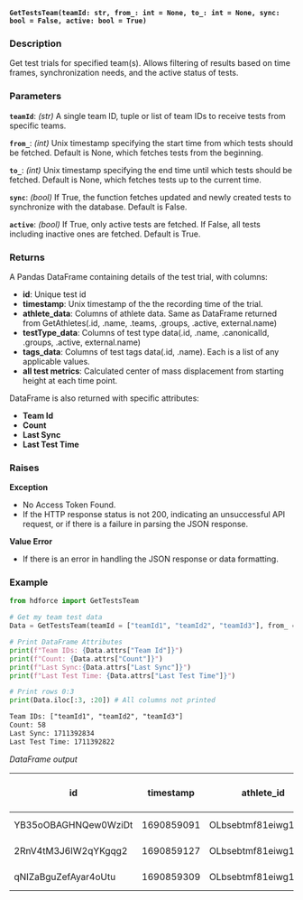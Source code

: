 __`GetTestsTeam(teamId: str, from_: int = None, to_: int = None, sync: bool = False, active: bool = True)`__

### Description
Get test trials for specified team(s). Allows filtering of results based on time frames, synchronization needs, and the active status of tests.

### Parameters
__`teamId`__: _(str)_ A single team ID, tuple or list of team IDs to receive tests from specific teams.

__`from_`__: _(int)_ Unix timestamp specifying the start time from which tests should be fetched. Default is None, which fetches tests from the beginning.

__`to_`__: _(int)_ Unix timestamp specifying the end time until which tests should be fetched. Default is None, which fetches tests up to the current time.

__`sync`__: _(bool)_ If True, the function fetches updated and newly created tests to synchronize with the database. Default is False.

__`active`__: _(bool)_ If True, only active tests are fetched. If False, all tests including inactive ones are fetched. Default is True.

### Returns
A Pandas DataFrame containing details of the test trial, with columns:

* __id__: Unique test id
* __timestamp__: Unix timestamp of the the recording time of the trial.
* __athlete_data__: Columns of athlete data. Same as DataFrame returned from GetAthletes(.id, .name, .teams, .groups, .active, external.name)
* __testType_data__: Columns of test type data(.id, .name, .canonicalId, .groups, .active, external.name)
* __tags_data__: Columns of test tags data(.id, .name). Each is a list of any applicable values.
* __all test metrics__: Calculated center of mass displacement from starting height at each time point.

DataFrame is also returned with specific attributes:

* __Team Id__
* __Count__
* __Last Sync__
* __Last Test Time__


### Raises
**Exception**

* No Access Token Found.
* If the HTTP response status is not 200, indicating an unsuccessful API request, or if there is a failure in parsing the JSON response.

**Value Error**

* If there is an error in handling the JSON response or data formatting.

### Example

``` Python title=" Get Team Specific Test Data"
from hdforce import GetTestsTeam

# Get my team test data
Data = GetTestsTeam(teamId = ["teamId1", "teamId2", "teamId3"], from_ = 1690859091, to_ = 1711392994)

# Print DataFrame Attributes
print(f"Team IDs: {Data.attrs["Team Id"]}")
print(f"Count: {Data.attrs["Count"]}")
print(f"Last Sync:{Data.attrs["Last Sync"]}")
print(f"Last Test Time: {Data.attrs["Last Test Time"]}")

# Print rows 0:3
print(Data.iloc[:3, :20]) # All columns not printed
```

``` txt title="Print Outputs"
Team IDs: ["teamId1", "teamId2", "teamId3"]
Count: 58
Last Sync: 1711392834
Last Test Time: 1711392822
```

_DataFrame output_

| id | timestamp | athlete_id | athlete_name | athlete_teams | athlete_groups | athlete_active | external_GradYear | external_location | external_uniqueId | external_StudentID | external_DPMb6ek2mgUNVcg8siSqpnIvE2i2 | testType_id | testType_name | testType_canonicalId | tag_ids | tag_names | segment | Right Avg_ Propulsive Force(N) | Relative Propulsive Net Impulse(N_s/kg) |
| --- | --- | --- | --- | --- | --- | --- | --- | --- | --- | --- | --- | --- | --- | --- | --- | --- | --- | --- | --- |
| YB35oOBAGHNQew0WziDt | 1690859091 | OLbsebtmf81eiwg1AeE5 | Lauren Green | ['teamId1', 'teamId2'] | ['yh8RnOvg56dQNrZGBKWZ'] | True | 2004 | Whittier | 83keo9wjei939ekd9 | SA0042643 | nan | 0f0017f87fb97445c95b9f2d1133b56b | Drop Landing | rKgI4y3ItTAzUekTUpvR | [] | [] | Drop Landing:3 | nan | nan |
| 2RnV4tM3J6IW2qYKgqg2 | 1690859127 | OLbsebtmf81eiwg1AeE5 | Lauren Green | ['teamId1', 'teamId3'] | ['yh8RnOvg56dQNrZGBKWZ'] | True | 2004 | Whittier | 83keo9wjei939ekd9 | SA0042643 | nan | 0f0017f87fb97445c95b9f2d1133b56b | Drop Landing | rKgI4y3ItTAzUekTUpvR | [] | [] | Drop Landing:4 | nan | nan |
| qNIZaBguZefAyar4oUtu | 1690859309 | OLbsebtmf81eiwg1AeE5 | Lauren Green | ['teamId2', 'teamId3'] | ['yh8RnOvg56dQNrZGBKWZ'] | True | 2004 | Whittier | 83keo9wjei939ekd9 | SA0042643 | nan | 7b22e645bdf341c90cf0f5459c957e6a | Drop Jump | gyBETpRXpdr63Ab2E0V8 | [] | [] | Drop Jump:3 | 1387.7479 | 1.5916 |